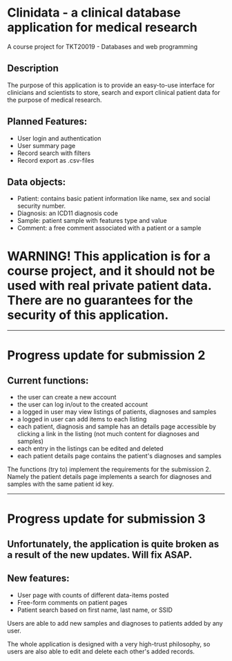 # Clinidata - a clinical database application for medical research
A course project for TKT20019 - Databases and web programming

## Description
The purpose of this application is to provide an easy-to-use interface for clinicians and scientists to store, search and export clinical patient data for the purpose of medical research.

## Planned Features:
 - User login and authentication
 - User summary page
 - Record search with filters
 - Record export as .csv-files
   
## Data objects:
 - Patient: contains basic patient information like name, sex and social security number.
 - Diagnosis: an ICD11 diagnosis code
 - Sample: patient sample with features type and value
 - Comment: a free comment associated with a patient or a sample

# <b> WARNING! This application is for a course project, and it should not be used with real private patient data. There are no guarantees for the security of this application. </b>

----------

# Progress update for submission 2

## Current functions:
   - the user can create a new account
   - the user can log in/out to the created account
   - a logged in user may view listings of patients, diagnoses and samples
   - a logged in user can add items to each listing
   - each patient, diagnosis and sample has an details page accessible by clicking a link in the listing (not much content for diagnoses and samples)
   - each entry in the listings can be edited and deleted 
   - each patient details page contains the patient's diagnoses and samples 

The functions (try to) implement the requirements for the submission 2. Namely the patient details page implements a search for diagnoses and samples with the same patient id key.


----------

# Progress update for submission 3

## Unfortunately, the application is quite broken as a result of the new updates. Will fix ASAP.

## New features:
 - User page with counts of different data-items posted
 - Free-form comments on patient pages
 - Patient search based on first name, last name, or SSID

Users are able to add new samples and diagnoses to patients added by any user. 

The whole application is designed with a very high-trust philosophy, so users are also able to edit and delete each other's added records.